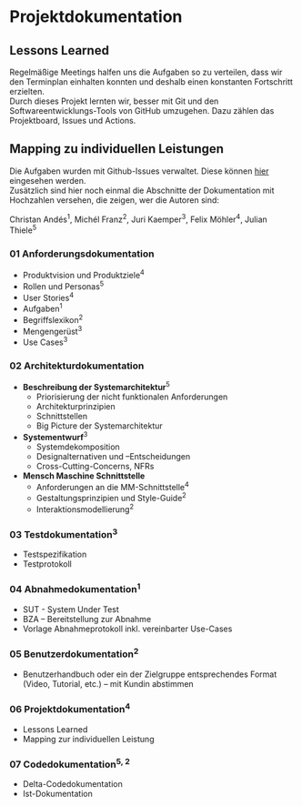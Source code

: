 # Projektdokumentation

## Lessons Learned

Regelmäßige Meetings halfen uns die Aufgaben so zu verteilen, dass wir den Terminplan einhalten konnten und deshalb einen konstanten Fortschritt erzielten.
<br>
Durch dieses Projekt lernten wir, besser mit Git und den Softwareentwicklungs-Tools von GitHub umzugehen. Dazu zählen das Projektboard, Issues und Actions. 
<br>


## Mapping zu individuellen Leistungen

Die Aufgaben wurden mit Github-Issues verwaltet. Diese können [hier](https://github.com/thieleju/ATM/issues?q=) eingesehen werden. <br>
Zusätzlich sind hier noch einmal die Abschnitte der Dokumentation mit Hochzahlen versehen, die zeigen, wer die Autoren sind:

Christan Andés<sup>1</sup>, Michél Franz<sup>2</sup>, Juri Kaemper<sup>3</sup>, Felix Möhler<sup>4</sup>, Julian Thiele<sup>5</sup>

### 01 Anforderungsdokumentation

- Produktvision und Produktziele<sup>4</sup>
- Rollen und Personas<sup>5</sup>
- User Stories<sup>4</sup>
- Aufgaben<sup>1</sup>
- Begriffslexikon<sup>2</sup>
- Mengengerüst<sup>3</sup>
- Use Cases<sup>3</sup>

### 02 Architekturdokumentation

- **Beschreibung der Systemarchitektur**<sup>5</sup>
    - Priorisierung der nicht funktionalen Anforderungen
    - Architekturprinzipien
    - Schnittstellen
    - Big Picture der Systemarchitektur
- **Systementwurf**<sup>3</sup>
    - Systemdekomposition
    - Designalternativen und –Entscheidungen
    - Cross-Cutting-Concerns, NFRs
- **Mensch Maschine Schnittstelle**
    - Anforderungen an die MM-Schnittstelle<sup>4</sup>
    - Gestaltungsprinzipien und Style-Guide<sup>2</sup>
    - Interaktionsmodellierung<sup>2</sup>

### 03 Testdokumentation<sup>3</sup>
- Testspezifikation
- Testprotokoll

### 04 Abnahmedokumentation<sup>1</sup>
- SUT - System Under Test
- BZA – Bereitstellung zur Abnahme
- Vorlage Abnahmeprotokoll inkl. vereinbarter Use-Cases

### 05 Benutzerdokumentation<sup>2</sup>
- Benutzerhandbuch oder ein der Zielgruppe entsprechendes Format (Video, Tutorial, etc.) – mit Kundin abstimmen

### 06 Projektdokumentation<sup>4</sup>
- Lessons Learned
- Mapping zur individuellen Leistung

### 07 Codedokumentation<sup>5, 2</sup>
- Delta-Codedokumentation
- Ist-Dokumentation
